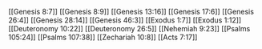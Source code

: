 [[Genesis 8:7]]
[[Genesis 8:9]]
[[Genesis 13:16]]
[[Genesis 17:6]]
[[Genesis 26:4]]
[[Genesis 28:14]]
[[Genesis 46:3]]
[[Exodus 1:7]]
[[Exodus 1:12]]
[[Deuteronomy 10:22]]
[[Deuteronomy 26:5]]
[[Nehemiah 9:23]]
[[Psalms 105:24]]
[[Psalms 107:38]]
[[Zechariah 10:8]]
[[Acts 7:17]]
